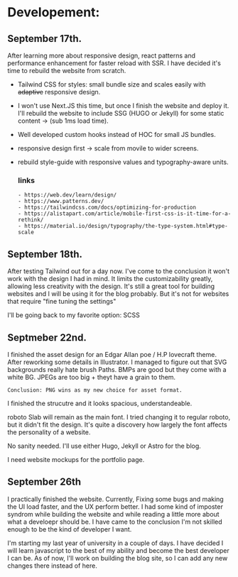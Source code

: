 # Developement: 

## September 17th.

After learning more about responsive design, react patterns and performance enhancement for faster reload with SSR. I have decided it's time to rebuild the website from scratch.

- Tailwind CSS for styles: small bundle size and scales easily with ~~adaptive~~ responsive design.
- I won't use Next.JS this time, but once I finish the website and deploy it. I'll rebuild the website to include SSG (HUGO or Jekyll) for some static content -> (sub 1ms load time).
- Well developed custom hooks instead of HOC for small JS bundles.
- responsive design first -> scale from movile to wider screens.
- rebuild style-guide with responsive values and typography-aware units.

    ### links

      - https://web.dev/learn/design/
      - https://www.patterns.dev/
      - https://tailwindcss.com/docs/optimizing-for-production
      - https://alistapart.com/article/mobile-first-css-is-it-time-for-a-rethink/
      - https://material.io/design/typography/the-type-system.html#type-scale 
      
      
## September 18th.

After testing Tailwind out for a day now. I've come to the conclusion it won't work with the design I had in mind.
It limits the customizability greatly, allowing less creativity with the design.
It's still a great tool for building websites and I will be using it for the blog probably.
But it's not for websites that require "fine tuning the settings"

I'll be going back to my favorite option: SCSS


## Septmeber 22nd.

I finished the asset design for an Edgar Allan poe / H.P lovecraft theme. 
After reworking some details in Illustrator. I managed to figure out that SVG backgrounds really hate brush Paths. BMPs are good but they come with a white BG. JPEGs are too big + theyt have a grain to them.

    Conclusion: PNG wins as my new choice for asset format.

I finished the strucutre and it looks spacious, understandeable.

roboto Slab will remain as the main font.
I tried changing it to regular roboto, but it didn't fit the design. It's quite a discovery how largely the font affects the personality of a website.

No sanity needed. I'll use either Hugo, Jekyll or Astro for the blog.

I need website mockups for the portfolio page.


## September 26th

I practically finished the website. Currently, Fixing some bugs and making the UI load faster, and the UX perform better.
I had some kind of imposter syndrom while building the website and while reading a little more about what a develoepr should be. I have came to the conclusion I'm not skilled enough to be the kind of developer I want.

I'm starting my last year of university in a couple of days. I have decided I will learn javascript to the best of my ability and become the best developer I can be. As of now, I'll work on building the blog site, so I can add any new changes there instead of here.
